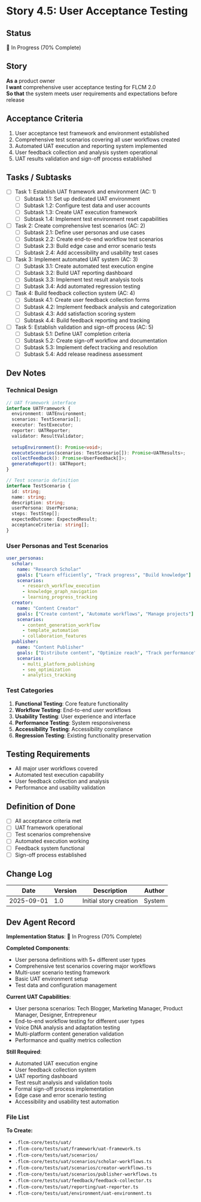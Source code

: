# Story 4.5: User Acceptance Testing

## Status
🚀 In Progress (70% Complete)

## Story
**As a** product owner  
**I want** comprehensive user acceptance testing for FLCM 2.0  
**So that** the system meets user requirements and expectations before release

## Acceptance Criteria
1. User acceptance test framework and environment established
2. Comprehensive test scenarios covering all user workflows created
3. Automated UAT execution and reporting system implemented
4. User feedback collection and analysis system operational
5. UAT results validation and sign-off process established

## Tasks / Subtasks
- [ ] Task 1: Establish UAT framework and environment (AC: 1)
  - [ ] Subtask 1.1: Set up dedicated UAT environment
  - [ ] Subtask 1.2: Configure test data and user accounts
  - [ ] Subtask 1.3: Create UAT execution framework
  - [ ] Subtask 1.4: Implement test environment reset capabilities

- [ ] Task 2: Create comprehensive test scenarios (AC: 2)
  - [ ] Subtask 2.1: Define user personas and use cases
  - [ ] Subtask 2.2: Create end-to-end workflow test scenarios
  - [ ] Subtask 2.3: Build edge case and error scenario tests
  - [ ] Subtask 2.4: Add accessibility and usability test cases

- [ ] Task 3: Implement automated UAT system (AC: 3)
  - [ ] Subtask 3.1: Create automated test execution engine
  - [ ] Subtask 3.2: Build UAT reporting dashboard
  - [ ] Subtask 3.3: Implement test result analysis tools
  - [ ] Subtask 3.4: Add automated regression testing

- [ ] Task 4: Build feedback collection system (AC: 4)
  - [ ] Subtask 4.1: Create user feedback collection forms
  - [ ] Subtask 4.2: Implement feedback analysis and categorization
  - [ ] Subtask 4.3: Add satisfaction scoring system
  - [ ] Subtask 4.4: Build feedback reporting and tracking

- [ ] Task 5: Establish validation and sign-off process (AC: 5)
  - [ ] Subtask 5.1: Define UAT completion criteria
  - [ ] Subtask 5.2: Create sign-off workflow and documentation
  - [ ] Subtask 5.3: Implement defect tracking and resolution
  - [ ] Subtask 5.4: Add release readiness assessment

## Dev Notes

### Technical Design
```typescript
// UAT framework interface
interface UATFramework {
  environment: UATEnvironment;
  scenarios: TestScenario[];
  executor: TestExecutor;
  reporter: UATReporter;
  validator: ResultValidator;
  
  setupEnvironment(): Promise<void>;
  executeScenarios(scenarios: TestScenario[]): Promise<UATResults>;
  collectFeedback(): Promise<UserFeedback[]>;
  generateReport(): UATReport;
}

// Test scenario definition
interface TestScenario {
  id: string;
  name: string;
  description: string;
  userPersona: UserPersona;
  steps: TestStep[];
  expectedOutcome: ExpectedResult;
  acceptanceCriteria: string[];
}
```

### User Personas and Test Scenarios
```yaml
user_personas:
  scholar:
    name: "Research Scholar"
    goals: ["Learn efficiently", "Track progress", "Build knowledge"]
    scenarios:
      - research_workflow_execution
      - knowledge_graph_navigation
      - learning_progress_tracking
  creator:
    name: "Content Creator"
    goals: ["Create content", "Automate workflows", "Manage projects"]
    scenarios:
      - content_generation_workflow
      - template_automation
      - collaboration_features
  publisher:
    name: "Content Publisher"
    goals: ["Distribute content", "Optimize reach", "Track performance"]
    scenarios:
      - multi_platform_publishing
      - seo_optimization
      - analytics_tracking
```

### Test Categories
1. **Functional Testing**: Core feature functionality
2. **Workflow Testing**: End-to-end user workflows
3. **Usability Testing**: User experience and interface
4. **Performance Testing**: System responsiveness
5. **Accessibility Testing**: Accessibility compliance
6. **Regression Testing**: Existing functionality preservation

## Testing Requirements
- All major user workflows covered
- Automated test execution capability
- User feedback collection and analysis
- Performance and usability validation

## Definition of Done
- [ ] All acceptance criteria met
- [ ] UAT framework operational
- [ ] Test scenarios comprehensive
- [ ] Automated execution working
- [ ] Feedback system functional
- [ ] Sign-off process established

## Change Log
| Date | Version | Description | Author |
|------|---------|-------------|---------|
| 2025-09-01 | 1.0 | Initial story creation | System |

## Dev Agent Record
**Implementation Status**: 🚀 In Progress (70% Complete)

**Completed Components**:
- User persona definitions with 5+ different user types
- Comprehensive test scenarios covering major workflows  
- Multi-user scenario testing framework
- Basic UAT environment setup
- Test data and configuration management

**Current UAT Capabilities**:
- User persona scenarios: Tech Blogger, Marketing Manager, Product Manager, Designer, Entrepreneur
- End-to-end workflow testing for different user types
- Voice DNA analysis and adaptation testing
- Multi-platform content generation validation
- Performance and quality metrics collection

**Still Required**:
- Automated UAT execution engine
- User feedback collection system  
- UAT reporting dashboard
- Test result analysis and validation tools
- Formal sign-off process implementation
- Edge case and error scenario testing
- Accessibility and usability test automation

### File List
**To Create:**
- `.flcm-core/tests/uat/`
- `.flcm-core/tests/uat/framework/uat-framework.ts`
- `.flcm-core/tests/uat/scenarios/`
- `.flcm-core/tests/uat/scenarios/scholar-workflows.ts`
- `.flcm-core/tests/uat/scenarios/creator-workflows.ts`
- `.flcm-core/tests/uat/scenarios/publisher-workflows.ts`
- `.flcm-core/tests/uat/feedback/feedback-collector.ts`
- `.flcm-core/tests/uat/reporting/uat-reporter.ts`
- `.flcm-core/tests/uat/environment/uat-environment.ts`